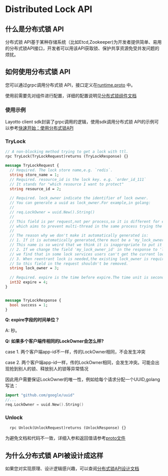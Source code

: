# Distributed Lock API
## 什么是分布式锁 API
分布式锁 API基于某种存储系统（比如Etcd,Zookeeper)为开发者提供简单、易用的分布式锁API接口，开发者可以用该API获取锁、保护共享资源免受并发问题的烦扰。

## 如何使用分布式锁 API
您可以通过grpc调用分布式锁 API，接口定义在[runtime.proto](https://github.com/mosn/layotto/blob/main/spec/proto/runtime/v1/runtime.proto) 中。

使用前需要先对组件进行配置，详细的配置说明见[分布式锁组件文档](/docs/component_specs/lock/common.md)

### 使用示例
Layotto client sdk封装了grpc调用的逻辑，使用sdk调用分布式锁 API的示例可以参考[快速开始：使用分布式锁API](/docs/start/lock/start.md)

### TryLock

```protobuf
// A non-blocking method trying to get a lock with ttl.
rpc TryLock(TryLockRequest)returns (TryLockResponse) {}

message TryLockRequest {
  // Required. The lock store name,e.g. `redis`.
  string store_name = 1;
  // Required. resource_id is the lock key. e.g. `order_id_111`
  // It stands for "which resource I want to protect"
  string resource_id = 2;
  
  // Required. lock_owner indicate the identifier of lock owner.
  // You can generate a uuid as lock_owner.For example,in golang:
  //
  // req.LockOwner = uuid.New().String()
  //
  // This field is per request,not per process,so it is different for each request,
  // which aims to prevent multi-thread in the same process trying the same lock concurrently.
  //
  // The reason why we don't make it automatically generated is:
  // 1. If it is automatically generated,there must be a 'my_lock_owner_id' field in the response.
  // This name is so weird that we think it is inappropriate to put it into the api spec
  // 2. If we change the field 'my_lock_owner_id' in the response to 'lock_owner',which means the current lock owner of this lock,
  // we find that in some lock services users can't get the current lock owner.Actually users don't need it at all.
  // 3. When reentrant lock is needed,the existing lock_owner is required to identify client and check "whether this client can reenter this lock".
  // So this field in the request shouldn't be removed.
  string lock_owner = 3;
  
  // Required. expire is the time before expire.The time unit is second.
  int32 expire = 4;
}


message TryLockResponse {
  bool success = 1;
}
```

**Q: expire字段的时间单位？**

A: 秒。

**Q: 如果多个客户端传相同的LockOwner会怎么样?**

case 1. 两个客户端app-id不一样，传的LockOwner相同，不会发生冲突

case 2. 两个客户端app-id一样，传的LockOwner相同，会发生冲突。可能会出现抢到别人的锁、释放别人的锁等异常情况

因此用户需要保证LockOwner的唯一性，例如给每个请求分配一个UUID,golang写法：

```go
import "github.com/google/uuid"
//...
req.LockOwner = uuid.New().String()
```

### Unlock

```protobuf
  rpc Unlock(UnlockRequest)returns (UnlockResponse) {}
```

为避免文档和代码不一致，详细入参和返回值请参考[proto文件](https://github.com/mosn/layotto/blob/main/spec/proto/runtime/v1/runtime.proto)

## 为什么分布式锁 API被设计成这样
如果您对实现原理、设计逻辑感兴趣，可以查阅[分布式锁API设计文档](/docs/design/lock/lock-api-design)